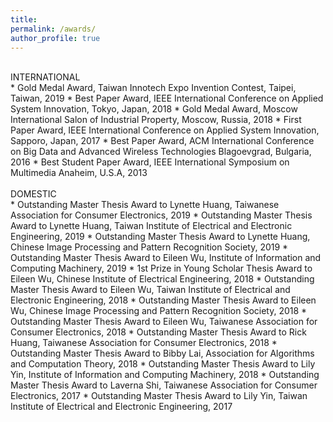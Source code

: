 ```yaml
---
title: 
permalink: /awards/
author_profile: true
---
```

<br>
INTERNATIONAL
<br>
* Gold Medal Award, Taiwan Innotech Expo Invention Contest, Taipei, Taiwan, 2019
* Best Paper Award, IEEE International Conference on Applied System Innovation, Tokyo, Japan, 2018
* Gold Medal Award, Moscow International Salon of Industrial Property, Moscow, Russia, 2018
* First Paper Award, IEEE International Conference on Applied System Innovation, Sapporo, Japan, 2017
* Best Paper Award, ACM International Conference on Big Data and Advanced Wireless Technologies Blagoevgrad, Bulgaria, 2016
* Best Student Paper Award, IEEE International Symposium on Multimedia Anaheim, U.S.A, 2013
<br>
<br>
DOMESTIC
<br>
* Outstanding Master Thesis Award to Lynette Huang, Taiwanese Association for Consumer Electronics, 2019
* Outstanding Master Thesis Award to Lynette Huang, Taiwan Institute of Electrical and Electronic Engineering, 2019
* Outstanding Master Thesis Award to Lynette Huang, Chinese Image Processing and Pattern Recognition Society, 2019
* Outstanding Master Thesis Award to Eileen Wu, Institute of Information and Computing Machinery, 2019
* 1st Prize in Young Scholar Thesis Award to Eileen Wu, Chinese Institute of Electrical Engineering, 2018
* Outstanding Master Thesis Award to Eileen Wu, Taiwan Institute of Electrical and Electronic Engineering, 2018
* Outstanding Master Thesis Award to Eileen Wu, Chinese Image Processing and Pattern Recognition Society, 2018
* Outstanding Master Thesis Award to Eileen Wu, Taiwanese Association for Consumer Electronics, 2018
* Outstanding Master Thesis Award to Rick Huang, Taiwanese Association for Consumer Electronics, 2018
* Outstanding Master Thesis Award to Bibby Lai, Association for Algorithms and Computation Theory, 2018
* Outstanding Master Thesis Award to Lily Yin, Institute of Information and Computing Machinery, 2018
* Outstanding Master Thesis Award to Laverna Shi, Taiwanese Association for Consumer Electronics, 2017
* Outstanding Master Thesis Award to Lily Yin, Taiwan Institute of Electrical and Electronic Engineering, 2017
